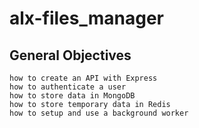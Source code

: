 # alx-files_manager

## General Objectives

    how to create an API with Express
    how to authenticate a user
    how to store data in MongoDB
    how to store temporary data in Redis
    how to setup and use a background worker